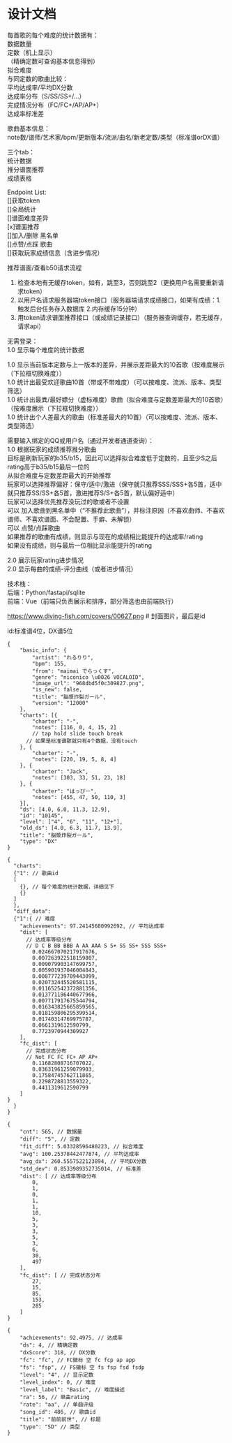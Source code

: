 # 设计文档

每首歌的每个难度的统计数据有：  
数据数量  
定数（机上显示）  
（精确定数可查询基本信息得到）  
拟合难度  
与同定数的歌曲比较：  
    平均达成率/平均DX分数   
    达成率分布（S/SS/SS+/...）  
    完成情况分布（FC/FC+/AP/AP+）  
达成率标准差  

歌曲基本信息：  
note数/谱师/艺术家/bpm/更新版本/流派/曲名/新老定数/类型（标准谱orDX谱）  

三个tab：  
统计数据  
推分谱面推荐  
成绩表格  

Endpoint List:  
[]获取token  
[]全局统计   
[]谱面难度差异     
[x]谱面推荐  
[]加入/删除 黑名单  
[]点赞/点踩 歌曲  
[]获取玩家成绩信息（含进步情况）  

推荐谱面/查看b50请求流程  

1. 检查本地有无缓存token，如有，跳至3，否则跳至2（更换用户名需要重新请求token）
2. 以用户名请求服务器端token接口（服务器端请求成绩接口，如果有成绩：1.触发后台任务存入数据库 2.内存缓存15分钟）
3. 用token请求谱面推荐接口（或成绩记录接口）（服务器查询缓存，若无缓存，请求api）

无需登录：  
1.0 显示每个难度的统计数据

1.0 显示当前版本定数与上一版本的差异，并展示差距最大的10首歌（按难度展示（下拉框切换难度））  
1.0 统计出最受欢迎歌曲10首（带或不带难度）（可以按难度、流派、版本、类型筛选）  
1.0 统计出最粪/最好嫖分（虚标难度）歌曲（拟合难度与定数差距最大的10首歌）（按难度展示（下拉框切换难度））  
1.0 统计出个人差最大的歌曲（标准差最大的10首）（可以按难度、流派、版本、类型筛选）  

需要输入绑定的QQ或用户名（通过开发者通道查询）：  
1.0 根据玩家的成绩推荐推分歌曲  
        目标是刷新玩家的b35/b15，因此可以选择拟合难度低于定数的，且至少S之后rating高于b35/b15最后一位的  
        从拟合难度与定数差距最大的开始推荐  
        玩家可以选择推荐偏好：保守/适中/激进（保守就只推荐SSS/SSS+各5首，适中就只推荐SS/SS+各5首，激进推荐S/S+各5首，默认偏好适中）  
        玩家可以选择优先推荐没玩过的歌或者不设置  
        可以 加入歌曲到黑名单中（“不推荐此歌曲”），并标注原因（不喜欢曲师、不喜欢谱师、不喜欢谱面、不会配置、手癖、未解锁）   
        可以 点赞/点踩歌曲  
        如果推荐的歌曲有成绩，则显示与现在的成绩相比能提升的达成率/rating  
        如果没有成绩，则与最后一位相比显示能提升的rating  

2.0 展示玩家rating进步情况  
2.0 显示每曲的成绩-评分曲线（或者进步情况）  

技术栈：  
    后端：Python/fastapi/sqlite  
    前端：Vue（前端只负责展示和排序，部分筛选也由前端执行）  

https://www.diving-fish.com/covers/00627.png # 封面图片，最后是id  

id:标准谱4位，DX谱5位   

```json5
{
	"basic_info": {
		"artist": "れるりり",
		"bpm": 155,
		"from": "maimai でらっくす",
		"genre": "niconico \u0026 VOCALOID",
		"image_url": "968dbd5f0c309827.png",
		"is_new": false,
		"title": "脳漿炸裂ガール",
		"version": "12000"
	},
	"charts": [{
		"charter": "-",
		"notes": [116, 0, 4, 15, 2] 
        // tap hold slide touch break
      // 如果是标准谱那就只有4个数据，没有touch
	}, {
		"charter": "-",
		"notes": [220, 19, 5, 8, 4]
	}, {
		"charter": "Jack",
		"notes": [303, 33, 51, 23, 18]
	}, {
		"charter": "はっぴー",
		"notes": [455, 47, 50, 110, 3]
	}],
	"ds": [4.0, 6.0, 11.3, 12.9],
	"id": "10145",
	"level": ["4", "6", "11", "12+"],
	"old_ds": [4.0, 6.3, 11.7, 13.9],
	"title": "脳漿炸裂ガール",
	"type": "DX"
}
```

```json5
{
  "charts":
  {"1": // 歌曲id
  [
    {}, // 每个难度的统计数据，详细见下
    {}
  ]
  },
  "diff_data":
  {"1":{ // 难度
    "achievements": 97.24145680992692, // 平均达成率
    "dist": [ 
      // 达成率等级分布
      // D C B BB BBB A AA AAA S S+ SS SS+ SSS SSS+
        0.024667070217917676,
        0.007263922518159807,
        0.009079903147699757,
        0.005901937046004843,
        0.008777239709443099,
        0.020732445520581115,
        0.011652542372881356,
        0.013771186440677966,
        0.007717917675544794,
        0.016343825665859565,
        0.018159806295399514,
        0.01740314769975787,
        0.0661319612590799,
        0.7723970944309927
    ],
    "fc_dist": [
      // 完成状态分布
      // Not FC FC FC+ AP AP+
        0.11682808716707022,
        0.03631961259079903,
        0.17584745762711865,
        0.2298728813559322,
        0.4411319612590799
    ]
}
  }
}
```

```json5
{
    "cnt": 565, // 数据量
    "diff": "5", // 定数
    "fit_diff": 5.03328596480223, // 拟合难度
    "avg": 100.25378442477874, // 平均达成率
    "avg_dx": 260.5557522123894, // 平均DX分数
    "std_dev": 0.8533989352735014, // 标准差
    "dist": [ // 达成率等级分布
        0,
        1,
        0,
        1,
        1,
        10,
        5,
        3,
        3,
        5,
        3,
        6,
        30,
        497
    ],
    "fc_dist": [ // 完成状态分布
        27,
        15,
        85,
        153,
        285
    ]
}
```

```json5
{
    "achievements": 92.4975, // 达成率
    "ds": 4, // 精确定数
    "dxScore": 318, // DX分数
    "fc": "fc", // FC徽标 空 fc fcp ap app
    "fs": "fsp", // FS徽标 空 fs fsp fsd fsdp
    "level": "4", // 显示定数 
    "level_index": 0, // 难度
    "level_label": "Basic", // 难度描述
    "ra": 56, // 单曲rating
    "rate": "aa", // 单曲评级
    "song_id": 486, // 歌曲id
    "title": "前前前世", // 标题
    "type": "SD" // 类型
}
```